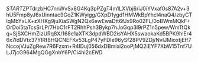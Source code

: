 $START$ZPTdrzbHC7nnWvSx8G4Kq3pPZgT4m1LXVbj6/iJ0iYVxaf0s87A2v+3hU5Fmp8yJ6xUinntac9GqZ1KWyigg/GXpD1ygd1HMWkBpYhcl4naQ4/zbyCTIqMbYxLX+zXHKg9juXiaSWgN2Qx6ewEwaDtt6fJx9Ro02FL/0oBWmMQkF+OrDoi5taTcsSrLP/7HbC1rFT2RhhPsh3Bykp7hJoGqp3l9rPZ1n5pew/WmTtQkq+SjSXCHmZizURq8X/168e1aXTK3dpdWBD2isYAHX5swaokaKd5BPK9hlEr46x7ldDVtx37YIRf8HQCNEFKv53LgP47yFDIe96ySf28PV9ZDj/NvIJMioxtjEtf7NccojVJuZgRew7R6Fzxm+R4lDuj056dxDBmixi2ooPjMQ2iEYF7XbW15Tnf7ULJ7jcG964MgQGgXnbY6P/Ci4hi2c$END$